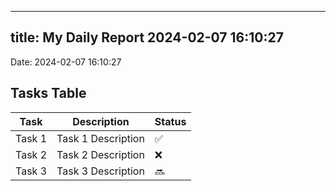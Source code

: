 
---
title: My Daily Report 2024-02-07 16:10:27
---

Date: 2024-02-07 16:10:27

## Tasks Table

| Task | Description | Status |
|------|-------------|--------|
| Task 1 | Task 1 Description | ✅ |
| Task 2 | Task 2 Description | ❌ |
| Task 3 | Task 3 Description | 🔜 |
